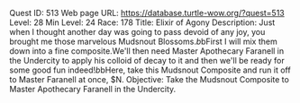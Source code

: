 Quest ID: 513
Web page URL: https://database.turtle-wow.org/?quest=513
Level: 28
Min Level: 24
Race: 178
Title: Elixir of Agony
Description: Just when I thought another day was going to pass devoid of any joy, you brought me those marvelous Mudsnout Blossoms.$b$bFirst I will mix them down into a fine composite.We'll then need Master Apothecary Faranell in the Undercity to apply his colloid of decay to it and then we'll be ready for some good fun indeed!$b$bHere, take this Mudsnout Composite and run it off to Master Faranell at once, $N.
Objective: Take the Mudsnout Composite to Master Apothecary Faranell in the Undercity.
